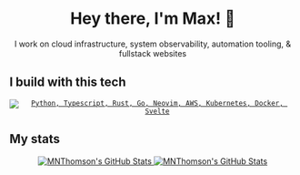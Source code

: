 <h1 align="center">Hey there, I'm Max! 👋</h1>

<p align="center">I work on cloud infrastructure, system observability, automation tooling, & fullstack websites</p>

## I build with this tech

<p align="center"><a href="#">
  <code><img src="https://skillicons.dev/icons?i=py,ts,rust,go,neovim,aws,cloudflare,kubernetes,docker,svelte,ghactions" alt="Python, Typescript, Rust, Go, Neovim, AWS, Kubernetes, Docker, Svelte" /></code>
</a></p>

## My stats

<p align="center"><a href="#">
  <img alt="MNThomson's GitHub Stats" src="https://github-readme-stats.vercel.app/api?username=MNThomson&theme=onedark&show_icons=true&hide_rank=true&custom_title=Stats&count_private=true&hide_border=true&hide=issues&line_height=24&bg_color=0d1117&disable_animations=true&include_all_commits=true" />
  <img alt="MNThomson's GitHub Stats" src="https://github-readme-stats.vercel.app/api/top-langs/?username=MNThomson&layout=compact&theme=onedark&count_private=true&hide_border=true&bg_color=0d1117&disable_animations=true&exclude_repo=GetMeThere,dotfiles" />
</a></p>
